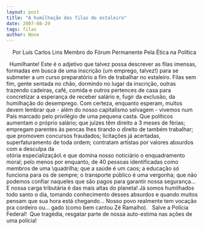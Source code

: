 ```yaml
---
layout: post
title: "A humilhação das filas do estaleiro"
date: 2007-08-29
tags: filas
author: None
---
```


&nbsp;
&nbsp;
Por Lu&iacute;s Carlos Lins
Membro do F&oacute;rum Permanente Pela &Eacute;tica na Pol&iacute;tica

&nbsp;
Humilhante! Este &eacute; o adjetivo que talvez possa descrever as filas imensas, formadas em busca de uma inscri&ccedil;&atilde;o (um emprego, talvez!) para se submeter a um curso preparat&oacute;rio a fim de trabalhar no estaleiro.
Filas sem fim, gente sentada no ch&atilde;o, dormindo no lugar da inscri&ccedil;&atilde;o, outras trazendo cadeiras, caf&eacute;, comida e outros pertences de casa para concretizar a esperan&ccedil;a de receber sal&aacute;rio e, fugir da exclus&atilde;o, da humilha&ccedil;&atilde;o do desemprego.
Com certeza, enquanto esperam, muitos devem lembrar que - al&eacute;m do nosso capitalismo selvagem - vivemos num Pa&iacute;s marcado pelo privil&eacute;gio de uma pequena casta. 
Que pol&iacute;ticos aumentam o pr&oacute;prio sal&aacute;rio; que ju&iacute;zes t&ecirc;m direito a 3 meses de f&eacute;rias; empregam parentes &agrave;s pencas lhes tirando o direito de tamb&eacute;m trabalhar; que promovem concursos fraudados; licita&ccedil;&otilde;es j&aacute; acertadas, superfaturamento de toda ordem; contratam artistas por valores absurdos com a desculpa da \
ot&oacute;ria especializa&ccedil;&atilde;o\ e que domina nosso notici&aacute;rio o enquadramento moral; pelo menos por enquanto, de 40 pessoas identificadas como membros de uma \quadrilha\; que a sa&uacute;de &eacute; um caos; a educa&ccedil;&atilde;o s&oacute; funciona para os de sempre; o transporte p&uacute;blico &eacute; uma vergonha; que n&atilde;o podemos confiar naqueles que s&atilde;o pagos para garantir nossa seguran&ccedil;a... 
E nossa carga tribut&aacute;ria &eacute; das mais altas do planeta!
J&aacute; somos humilhados todo santo o dia, tomando conhecimento desses absurdos e quando muitos pensam que sua hora est&aacute; chegando...
Nosso povo realmente tem voca&ccedil;&atilde;o pra cordeiro ou... gado (como bem cantou Z&eacute; Ramalho). 
&nbsp;
Salve a Pol&iacute;cia Federal!&nbsp; Que trag&eacute;dia, resgatar parte de nossa auto-estima nas a&ccedil;&otilde;es de uma pol&iacute;cia! 